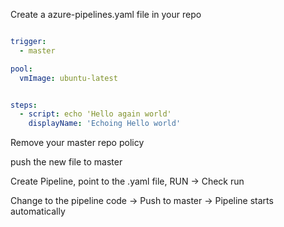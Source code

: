 
Create a azure-pipelines.yaml file in your repo

```yaml

trigger:
  - master

pool:
  vmImage: ubuntu-latest


steps:
  - script: echo 'Hello again world'
    displayName: 'Echoing Hello world'

```

Remove your master repo policy

push the new file to master

Create Pipeline, point to the .yaml file, RUN -> Check run

Change to the pipeline code -> Push to master -> Pipeline starts automatically
